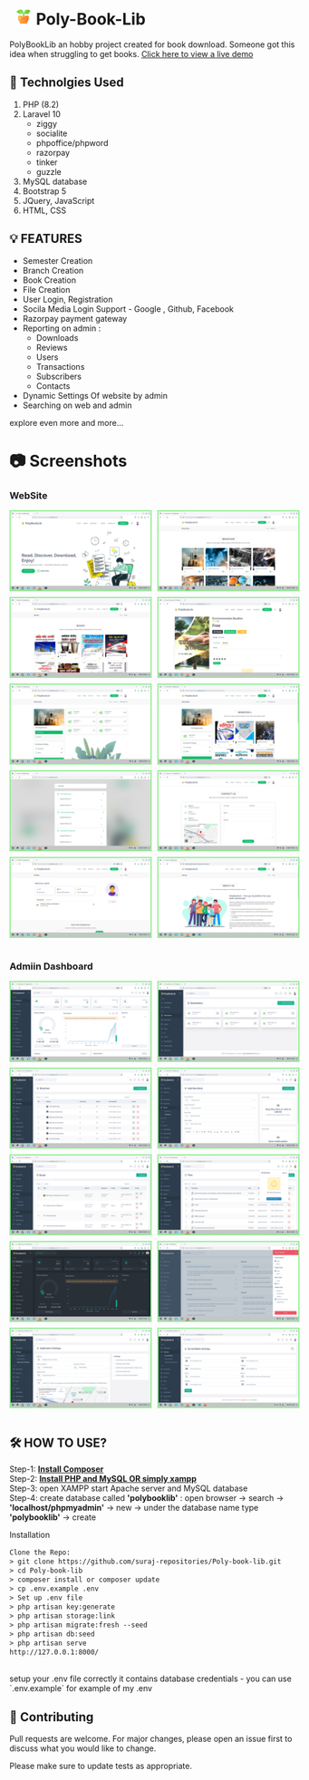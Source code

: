 
<!-- <p align="center"><a href="https://laravel.com" target="_blank"><img src="https://raw.githubusercontent.com/laravel/art/master/logo-lockup/5%20SVG/2%20CMYK/1%20Full%20Color/laravel-logolockup-cmyk-red.svg" width="400" alt="Laravel Logo"></a></p> -->
    
# <img src="public/favicon.ico" height="30" style="margin-left: 10px" alt="logo sm"> Poly-Book-Lib

<!-- // composer require tightenco/ziggy


// for showing pdf first page

```sh
composer require phpoffice/phpword
sudo apt-get install imagemagick        # on server for imagemagicks
sudo apt-get install php-imagick



# add extension to php.ini
extension=imagick.so
sudo apt install libmagickwand-dev
```

[Icons Link](https://icons8.com/icons/set/poly) -->

PolyBookLib an hobby project created for book download. Someone got this idea when struggling to get books. [Click here to view a live demo](https://polybooklib.oranbyte.com/)



## 🥏 Technolgies Used 
  1. PHP (8.2) 
  2. Laravel 10
        - ziggy
        - socialite
        - phpoffice/phpword
        - razorpay
        - tinker
        - guzzle
  3. MySQL database  
  4. Bootstrap 5
  5. JQuery, JavaScript
  6. HTML, CSS

## 💡 FEATURES 

- Semester Creation
- Branch Creation
- Book Creation
- File Creation
- User Login, Registration
- Socila Media Login Support - Google , Github, Facebook
- Razorpay payment gateway
- Reporting on admin : 
    - Downloads
    - Reviews
    - Users
    - Transactions
    - Subscribers
    - Contacts
- Dynamic Settings Of website by admin
- Searching on web and admin

explore even more and more...

# 📷 Screenshots

### WebSite
<div style="display: flex;flex-direction: column; grid-gap: 10px;">
   <div style="display: flex; grid-gap: 10px;">
        <img src="screenshots/oranbyte1.png" alt="screenshots" width="49%" style="border: 2px solid lightgreen"/>
        <img src="screenshots/2.png" alt="screenshots" width="49%" style="border: 2px solid lightgreen"/>
    </div>
   <div style="display: flex; grid-gap: 10px;">
        <img src="screenshots/3.png" alt="screenshots" width="49%" style="border: 2px solid lightgreen"/>
        <img src="screenshots/4.png" alt="screenshots" width="49%" style="border: 2px solid lightgreen"/>
    </div>
     <div style="display: flex; grid-gap: 10px;">
        <img src="screenshots/5.png" alt="screenshots" width="49%" style="border: 2px solid lightgreen"/>
        <img src="screenshots/6.png" alt="screenshots" width="49%" style="border: 2px solid lightgreen"/>
    </div>
     <div style="display: flex; grid-gap: 10px;">
        <img src="screenshots/7.png" alt="screenshots" width="49%" style="border: 2px solid lightgreen"/>
        <img src="screenshots/8.png" alt="screenshots" width="49%" style="border: 2px solid lightgreen"/>
    </div>
     <div style="display: flex; grid-gap: 10px;">
        <img src="screenshots/9.png" alt="screenshots" width="49%" style="border: 2px solid lightgreen"/>
        <img src="screenshots/10.png" alt="screenshots" width="49%" style="border: 2px solid lightgreen"/>
    </div>
</div>
<br>



### Admiin Dashboard
<div style="display: flex;flex-direction: column; grid-gap: 10px;">
   <div style="display: flex; grid-gap: 10px;">
        <img src="screenshots/a1.png" alt="screenshots" width="49%" style="border: 2px solid lightgreen"/>
        <img src="screenshots/a2.png" alt="screenshots" width="49%" style="border: 2px solid lightgreen"/>
    </div>
   <div style="display: flex; grid-gap: 10px;">
        <img src="screenshots/a3.png" alt="screenshots" width="49%" style="border: 2px solid lightgreen"/>
        <img src="screenshots/a4.png" alt="screenshots" width="49%" style="border: 2px solid lightgreen"/>
    </div>
     <div style="display: flex; grid-gap: 10px;">
        <img src="screenshots/a5.png" alt="screenshots" width="49%" style="border: 2px solid lightgreen"/>
        <img src="screenshots/a6.png" alt="screenshots" width="49%" style="border: 2px solid lightgreen"/>
    </div>
     <div style="display: flex; grid-gap: 10px;">
        <img src="screenshots/a7.png" alt="screenshots" width="49%" style="border: 2px solid lightgreen"/>
        <img src="screenshots/a8.png" alt="screenshots" width="49%" style="border: 2px solid lightgreen"/>
    </div>
     <div style="display: flex; grid-gap: 10px;">
        <img src="screenshots/a9.png" alt="screenshots" width="49%" style="border: 2px solid lightgreen"/>
        <img src="screenshots/a10.png" alt="screenshots" width="49%" style="border: 2px solid lightgreen"/>
    </div>
</div>
<br>

## 🛠 HOW TO USE?


 Step-1: **[Install Composer](https://getcomposer.org/)** <br>
 Step-2: **[Install PHP and MySQL OR simply xampp](https://www.apachefriends.org/download.html)**<br>
 Step-3: open XAMPP start Apache server and MySQL database<br>
 Step-4: create database called <b>'polybooklib'</b> : open browser -> search -> <b>'localhost/phpmyadmin'</b> -> new -> under the database name type <b>'polybooklib'</b> -> create<br>

Installation

    Clone the Repo:
    > git clone https://github.com/suraj-repositories/Poly-book-lib.git
    > cd Poly-book-lib
    > composer install or composer update
    > cp .env.example .env
    > Set up .env file
    > php artisan key:generate
    > php artisan storage:link
    > php artisan migrate:fresh --seed
    > php artisan db:seed
    > php artisan serve
    http://127.0.0.1:8000/

<br>
setup your .env file correctly it contains database credentials - you can use `.env.example` for example of my .env


## 🧡 Contributing

Pull requests are welcome. For major changes, please open an issue first
to discuss what you would like to change.

Please make sure to update tests as appropriate.

